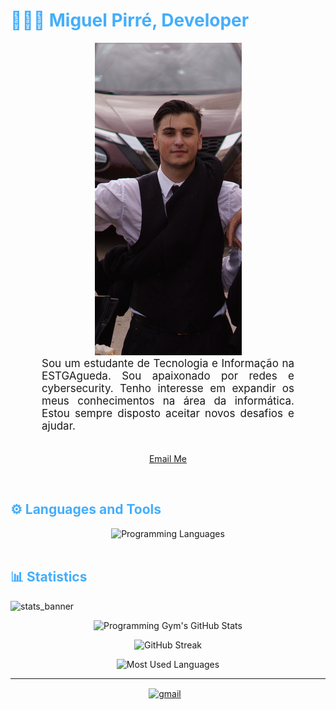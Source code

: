 <h1 style="color: #44AEFB;"> 👨🏻‍💻 Miguel Pirré, 
    Developer</h1>



<div align= "center" >   
<img src = "IMG_8195copia.jpg">
</div>



<p align:"center" style="text-align: justify; margin: 0 50px; font-size: 17px;" >
    Sou um estudante de Tecnologia e Informação na ESTGAgueda. Sou apaixonado por redes e cybersecurity. Tenho interesse em expandir os meus conhecimentos na área da informática. Estou sempre disposto aceitar novos desafios e ajudar.
<br>
<br>
<div align="center">

[Email Me](mailto:pirreworks@gmail.com)
</div>
</p>    
<br>
<!-- Languages and Tools -->

<h2 style="color: #44AEFB">⚙️ Languages and Tools</h2>
<div align="center" style="display:block;">
    <img width="100px" alt="Programming Languages" src="https://user-images.githubusercontent.com/78341798/194531121-47b0119a-ce00-439d-b586-125f86acb098.png"/> 
</div>
<br>   
<!-- Icons Resources -->

<!-- Statistics -->

<h2 style="color: #44AEFB">📊 Statistics</h2>

![stats_banner](https://user-images.githubusercontent.com/78341798/194534778-d662496c-ae00-4e8d-ae9b-b90912054e7f.gif)

<!-- Begin Stats Cards -->
<!-- Resources:  -->
<!-- Change the value after ?username= to your GitHub username. -->
<div class="stats" align="center">

![Programming Gym's GitHub Stats](https://github-readme-stats.vercel.app/api?username=MPirre&hide=stars&count_private=true&show_icons=true&theme=algolia&border_radius=20)

![GitHub Streak](https://streak-stats.demolab.com?user=MPirre&count_private=true&theme=algolia&border_radius=20)

![Most Used Languages](https://github-readme-stats.vercel.app/api/top-langs/?username=MPirre&layout=compact&show_icons=true&theme=algolia&border_radius=20)
</div>
<!--  End Stats Cards -->

---
<!-- Begin Footer -->
<!-- Icons Resources -->
<div class="footer" align="center" style="margin:15px;">
    <a href="mailto:pirreworks@gmail.com" target="_blank">
        <img style="margin:0 10px 10px 0;" src="https://user-images.githubusercontent.com/78341798/194531383-ddb2b774-5bb9-491c-b601-4a4a7d9792fb.svg" alt="gmail" width="40px"/>
    </a>
</div>
<!-- End Footer -->
